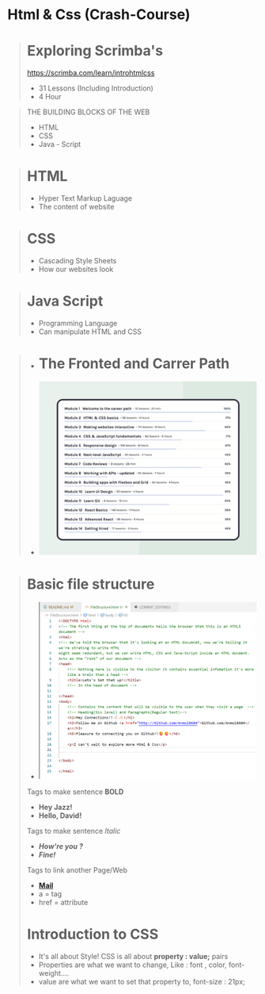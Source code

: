 # Html & Css (Crash-Course)

> # Exploring Scrimba's 
> https://scrimba.com/learn/introhtmlcss
> - 31 Lessons (Including Introduction) 
> - 4 Hour 

> THE BUILDING BLOCKS OF THE WEB
>-  HTML
>- CSS
>- Java - Script

> # HTML
>- Hyper Text Markup Laguage
>- The content of website

> # CSS
>- Cascading Style Sheets
>- How our websites look

> # Java Script
>- Programming Language
>- Can manipulate HTML and CSS

>- # The Fronted and Carrer Path
>- ![Alt text](image.png)

>
> 
<!-- 
Html is a very Simple language:
that tells the browser what the content we are writing actually is : Heading or paragraph ?

Basis Tags :
<Think of a Book>
A boook has a cover. Inside the cover, we have many page. On each page, we have things like titles, subhradings, paragraphs, page numbers, etc.
<cover>(Opening Cover)
</cover> (Closing Tag)
Together opening and closing tag is called as element
<cover>
<pages></pages>
<pages></pages>
</cover>
~ Tags are inside of <>
~ Closing tags include a forward slash </>
~ Every thing from the opening and closing tag is called an element
-->

>  # Basic file structure
>- ![Alt text](image-1.png)
>
> Tags to make sentence **BOLD**
>- **<strong>Hey Jazz!</strong>**
>- **<b>Hello, David!</b>**
>
> Tags to make sentence *Italic*
>- **<i>How're you ?</i>**
>- **<em>Fine!</em>**
>
> Tags to link another Page/Web
>- **<a href="https://mail.google.com/">Mail</a>**
>- a = tag
>- href = attribute
>
>
> # Introduction to CSS
>- It's all about Style!
> CSS is all about **property : value;** pairs
>- Properties are what we want to change, Like : font , color, font-weight....
>- value are what we want to set that property to, font-size : 21px;


